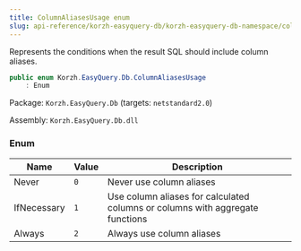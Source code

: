 ```yaml
---
title: ColumnAliasesUsage enum
slug: api-reference/korzh-easyquery-db/korzh-easyquery-db-namespace/columnaliasesusage-enum
---
```


Represents the conditions when the result SQL should include column aliases.
```csharp
public enum Korzh.EasyQuery.Db.ColumnAliasesUsage
    : Enum

```
Package: `Korzh.EasyQuery.Db` (targets: `netstandard2.0`)

Assembly: `Korzh.EasyQuery.Db.dll`

### Enum

| Name | Value | Description | 
| --- | --- | --- | 
| Never | `0` | Never use column aliases | 
| IfNecessary | `1` | Use column aliases for calculated columns or columns with aggregate functions | 
| Always | `2` | Always use column aliases |